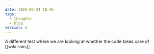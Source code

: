 ```yaml
---
date: 2025-05-24 18:46
tags:
  - thoughts
  - blog
version: 5
---
```

A different test where we are looking at whether the code takes care of [[wiki links]].
